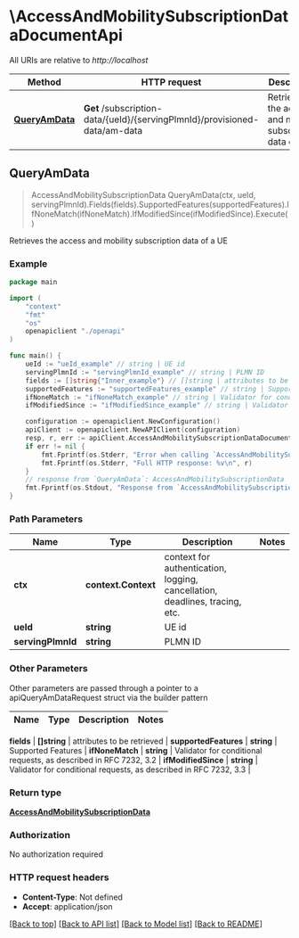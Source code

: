 # \AccessAndMobilitySubscriptionDataDocumentApi

All URIs are relative to *http://localhost*

Method | HTTP request | Description
------------- | ------------- | -------------
[**QueryAmData**](AccessAndMobilitySubscriptionDataDocumentApi.md#QueryAmData) | **Get** /subscription-data/{ueId}/{servingPlmnId}/provisioned-data/am-data | Retrieves the access and mobility subscription data of a UE



## QueryAmData

> AccessAndMobilitySubscriptionData QueryAmData(ctx, ueId, servingPlmnId).Fields(fields).SupportedFeatures(supportedFeatures).IfNoneMatch(ifNoneMatch).IfModifiedSince(ifModifiedSince).Execute()

Retrieves the access and mobility subscription data of a UE

### Example

```go
package main

import (
    "context"
    "fmt"
    "os"
    openapiclient "./openapi"
)

func main() {
    ueId := "ueId_example" // string | UE id
    servingPlmnId := "servingPlmnId_example" // string | PLMN ID
    fields := []string{"Inner_example"} // []string | attributes to be retrieved (optional)
    supportedFeatures := "supportedFeatures_example" // string | Supported Features (optional)
    ifNoneMatch := "ifNoneMatch_example" // string | Validator for conditional requests, as described in RFC 7232, 3.2 (optional)
    ifModifiedSince := "ifModifiedSince_example" // string | Validator for conditional requests, as described in RFC 7232, 3.3 (optional)

    configuration := openapiclient.NewConfiguration()
    apiClient := openapiclient.NewAPIClient(configuration)
    resp, r, err := apiClient.AccessAndMobilitySubscriptionDataDocumentApi.QueryAmData(context.Background(), ueId, servingPlmnId).Fields(fields).SupportedFeatures(supportedFeatures).IfNoneMatch(ifNoneMatch).IfModifiedSince(ifModifiedSince).Execute()
    if err != nil {
        fmt.Fprintf(os.Stderr, "Error when calling `AccessAndMobilitySubscriptionDataDocumentApi.QueryAmData``: %v\n", err)
        fmt.Fprintf(os.Stderr, "Full HTTP response: %v\n", r)
    }
    // response from `QueryAmData`: AccessAndMobilitySubscriptionData
    fmt.Fprintf(os.Stdout, "Response from `AccessAndMobilitySubscriptionDataDocumentApi.QueryAmData`: %v\n", resp)
}
```

### Path Parameters


Name | Type | Description  | Notes
------------- | ------------- | ------------- | -------------
**ctx** | **context.Context** | context for authentication, logging, cancellation, deadlines, tracing, etc.
**ueId** | **string** | UE id | 
**servingPlmnId** | **string** | PLMN ID | 

### Other Parameters

Other parameters are passed through a pointer to a apiQueryAmDataRequest struct via the builder pattern


Name | Type | Description  | Notes
------------- | ------------- | ------------- | -------------


 **fields** | **[]string** | attributes to be retrieved | 
 **supportedFeatures** | **string** | Supported Features | 
 **ifNoneMatch** | **string** | Validator for conditional requests, as described in RFC 7232, 3.2 | 
 **ifModifiedSince** | **string** | Validator for conditional requests, as described in RFC 7232, 3.3 | 

### Return type

[**AccessAndMobilitySubscriptionData**](AccessAndMobilitySubscriptionData.md)

### Authorization

No authorization required

### HTTP request headers

- **Content-Type**: Not defined
- **Accept**: application/json

[[Back to top]](#) [[Back to API list]](../README.md#documentation-for-api-endpoints)
[[Back to Model list]](../README.md#documentation-for-models)
[[Back to README]](../README.md)

